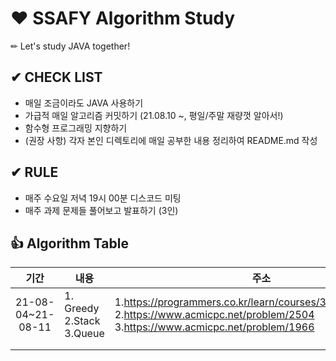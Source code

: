 # ❤ SSAFY Algorithm Study
✏ Let's study JAVA together!  
 
  
## ✔ **CHECK LIST**  
- 매일 조금이라도 JAVA 사용하기  
- 가급적 매일 알고리즘 커밋하기 (21.08.10 ~, 평일/주말 재량껏 알아서!)  
- 함수형 프로그래밍 지향하기  
- (권장 사항) 각자 본인 디렉토리에 매일 공부한 내용 정리하여 README.md 작성
  
  
## ✔ **RULE**  
 - 매주 수요일 저녁 19시 00분 디스코드 미팅  
 - 매주 과제 문제들 풀어보고 발표하기 (3인)

## 👍 **Algorithm Table**  
|기간|내용|주소|
|:------:|---|---|
|21-08-04~21-08-11|1. Greedy<br>2.Stack<br>3.Queue|1.https://programmers.co.kr/learn/courses/30/lessons/42862<br>2.https://www.acmicpc.net/problem/2504 <br>3.https://www.acmicpc.net/problem/1966 |
||||
||||
